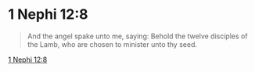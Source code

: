 # 1 Nephi 12:8

> And the angel spake unto me, saying: Behold the twelve disciples of the Lamb, who are chosen to minister unto thy seed.

[1 Nephi 12:8](https://www.churchofjesuschrist.org/study/scriptures/bofm/1-ne/12?lang=eng&id=p8#p8)


